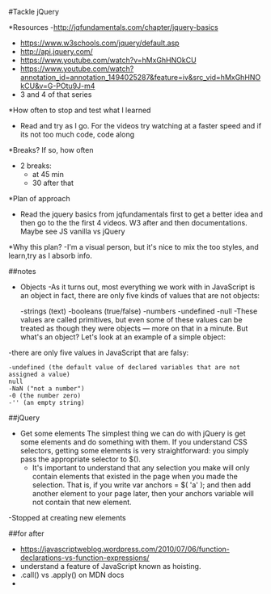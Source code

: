 #Tackle jQuery

*Resources
-http://jqfundamentals.com/chapter/jquery-basics
- https://www.w3schools.com/jquery/default.asp
- http://api.jquery.com/
- https://www.youtube.com/watch?v=hMxGhHNOkCU
- https://www.youtube.com/watch?annotation_id=annotation_1494025287&feature=iv&src_vid=hMxGhHNOkCU&v=G-POtu9J-m4
- 3 and 4 of that series


*How often to stop and test what I learned
- Read and try as I go. For the videos try watching at a faster speed and if its not too much code, code along

*Breaks? If so, how often
- 2 breaks:
    + at 45 min
    + 30 after that

*Plan of approach
- Read the jquery basics from jqfundamentals first to get a better idea and then go to the the first 4 videos. W3 after and then documentations. Maybe see JS vanilla vs jQuery


*Why this plan?
-I'm a visual person, but it's nice to mix the too styles, and learn,try as I absorb info.


##notes
- Objects
    -As it turns out, most everything we work with in JavaScript is an object in fact, there are only five kinds of values that are not objects:

    -strings (text)
    -booleans (true/false)
    -numbers
    -undefined
    -null
    -These values are called primitives, but even some of these values can be treated as though they were objects — more on that in a minute. But what's an object? Let's look at an example of a simple object:

-there are only five values in JavaScript that are falsy:

    -undefined (the default value of declared variables that are not assigned a value)
    null
    -NaN ("not a number")
    -0 (the number zero)
    -'' (an empty string)


##jQuery
- Get some elements
The simplest thing we can do with jQuery is get some elements and do something with them. If you understand CSS selectors, getting some elements is very straightforward: you simply pass the appropriate selector to $().
    - It's important to understand that any selection you make will only contain elements that existed in the page when you made the selection. That is, if you write var anchors = $( 'a' ); and then add another <a> element to your page later, then your anchors variable will not contain that new element.

-Stopped at creating new elements


##for after
* https://javascriptweblog.wordpress.com/2010/07/06/function-declarations-vs-function-expressions/
* understand a feature of JavaScript known as hoisting.
* .call() vs .apply() on MDN docs
* 



